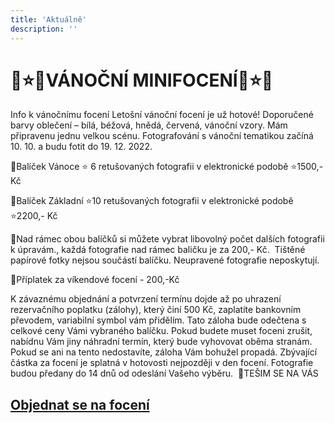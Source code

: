 ```yaml
---
title: 'Aktuálně'
description: ''
---
```


# 🎄⭐️🎄VÁNOČNÍ MINIFOCENÍ🎄⭐️🎄

Info k vánočnímu focení
Letošní vánoční focení je už hotové! Doporučené barvy oblečení – bílá, béžová, hnědá, červená, vánoční vzory. Mám připravenu jednu velkou scénu. Fotografování s vánoční tematikou začíná 10. 10. a budu fotit do 19. 12. 2022.

🎄Balíček Vánoce ⭐️ 6 retušovaných fotografii v elektronické podobě ⭐️1500,- Kč

🎄Balíček Základní ⭐️10 retušovaných fotografii v elektronické podobě ⭐️2200,- Kč 

🎄Nad rámec obou balíčků si můžete vybrat libovolný počet dalších fotografii k úpravám., každá fotografie nad rámec baličku je za 200,- Kč.  Tištěné papírové fotky nejsou součástí balíčku. Neupravené fotografie neposkytují.

🌲Příplatek za víkendové focení - 200,-Kč

K závaznému objednání a potvrzení termínu dojde až po uhrazení rezervačního poplatku (zálohy), který činí 500 Kč, zaplatíte bankovním převodem, variabilní symbol vám přidělím. Tato záloha bude odečtena s celkové ceny Vámi vybraného balíčku. Pokud budete muset foceni zrušit, nabídnu Vám jiny náhradní termín, který bude vyhovovat oběma stranám. Pokud se ani na tento nedostavíte, záloha Vám bohužel propadá. Zbývající částka za focení je splatná v hotovosti nejpozději v den focení. Fotografie budou předany do 14 dnů od odeslání Vašeho výběru. 
🎄TEŠIM SE NA VÁS

## [**Objednat se na focení**](/contact) 
